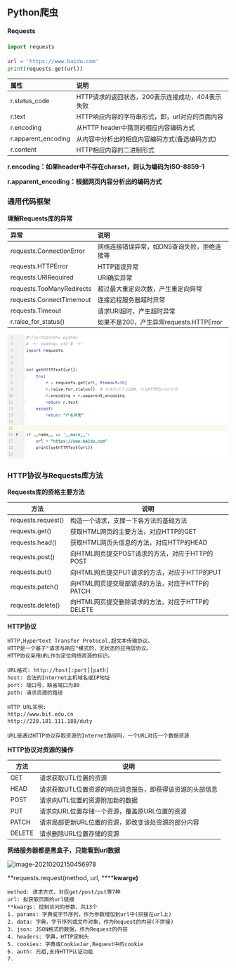 ## Python爬虫

#### Requests

```python
import requests

url = 'https://www.baidu.com'
print(requests.get(url))

```

| 属性                | 说明                                             |
| :------------------ | :----------------------------------------------- |
| r.status_code       | HTTP请求的返回状态，200表示连接成功，404表示失败 |
| r.text              | HTTP响应内容的字符串形式，即，url对应的页面内容  |
| r.encoding          | 从HTTP header中猜测的相应内容编码方式            |
| r.apparent_encoding | 从内容中分析出的相应内容编码方式(备选编码方式)   |
| r.content           | HTTP相应内容的二进制形式                         |

**r.encoding：如果header中不存在charset，则认为编码为ISO-8859-1**

**r.apparent_encoding：根据网页内容分析出的编码方式**



### 通用代码框架

**理解Requests库的异常**

| 异常                      | 说明                                        |
| :------------------------ | :------------------------------------------ |
| requests.ConnectionError  | 网络连接错误异常，如DNS查询失败，拒绝连接等 |
| requests.HTTPError        | HTTP错误异常                                |
| requests.URIRequired      | URI确实异常                                 |
| requests.TooManyRedirects | 超过最大重定向次数，产生重定向异常          |
| requests.ConnectTimemout  | 连接远程服务器超时异常                      |
| requests.Timeout          | 请求URI超时，产生超时异常                   |
| r.raise_for_status()      | 如果不是200，产生异常requests.HTTPError     |

![a](./images/1.png)

### HTTP协议与Requests库方法

**Requests库的资格主要方法**

| 方法               | 说明                                             |
| ------------------ | ------------------------------------------------ |
| requests.request() | 构造一个请求，支撑一下各方法的基础方法           |
| requests.get()     | 获取HTML网页的主要方法，对应HTTP的GET            |
| requests.head()    | 获取HTML网页头信息的方法，对应HTTP的HEAD         |
| requests.post()    | 向HTML网页提交POST请求的方法，对应于HTTP的POST   |
| requests.put()     | 向HTML网页提交PUT请求的方法，对应于HTTP的PUT     |
| requests.patch()   | 向HTML网页提交局部请求的方法，对应于HTTP的PATCH  |
| requests.delete()  | 向HTML网页提交删除请求的方法，对应于HTTP的DELETE |

**HTTP协议**

```
HTTP,Hypertext Transfer Protocol,超文本传输协议。
HTTP是一个基于"请求与响应"模式的，无状态的应用层协议。
HTTP协议采用URL作为定位网络资源的标识。

URL格式: http://host[:port][path]
host: 合法的Internet主机域名或IP地址
port: 端口号，缺省端口为80
path: 请求资源的路径

HTTP URL实例:
http://www.bit.edu.cn
http://220.181.111.188/duty

URL是通过HTTP协议存取资源的Internet路径吗，一个URL对应一个数据资源

```

**HTTP协议对资源的操作**

| 方法   | 说明                                                      |
| ------ | --------------------------------------------------------- |
| GET    | 请求获取UTL位置的资源                                     |
| HEAD   | 请求获取UTL位置资源的响应消息报告，即获得该资源的头部信息 |
| POST   | 请求向UTL位置的资源附加新的数据                           |
| PUT    | 请求向URL位置存储一个资源，覆盖原URL位置的资源            |
| PATCH  | 请求局部更新URL位置的资源，即改变该处资源的部分内容       |
| DELETE | 请求删除URL位置存储的资源                                 |

**网络服务器都是黑盒子，只能看到url数据**

![image-20210202150456978](D:\MyProject\zr\note\images\image-20210202150456978.png)



**requests.request(method, url, ******kwarge)**

```
method: 请求方式，对应get/post/put等7种
url: 拟获取页面的url链接
**kwargs: 控制访问的参数，共13个
1. params: 字典或字节序列，作为参数增加到url中(拼接在url上)
2. data: 字典，字节序列或文件对象，作为Request的内容(不拼接)
3. json: JSON格式的数据，作为Request的内容
4. headers: 字典，HTTP定制头
5. cookies: 字典或CookieJar,Request中的cookie
6. auth: 元祖,支持HTTP认证功能
7. 
```

